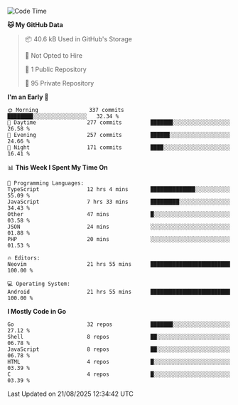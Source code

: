 
<!--START_SECTION:waka-->
![Code Time](http://img.shields.io/badge/Code%20Time-6%2C201%20hrs%2039%20mins-blue)

**🐱 My GitHub Data** 

> 📦 40.6 kB Used in GitHub's Storage 
 > 
> 🚫 Not Opted to Hire
 > 
> 📜 1 Public Repository 
 > 
> 🔑 95 Private Repository 
 > 
**I'm an Early 🐤** 

```text
🌞 Morning                337 commits         ████████░░░░░░░░░░░░░░░░░   32.34 % 
🌆 Daytime                277 commits         ███████░░░░░░░░░░░░░░░░░░   26.58 % 
🌃 Evening                257 commits         ██████░░░░░░░░░░░░░░░░░░░   24.66 % 
🌙 Night                  171 commits         ████░░░░░░░░░░░░░░░░░░░░░   16.41 % 
```


📊 **This Week I Spent My Time On** 

```text
💬 Programming Languages: 
TypeScript               12 hrs 4 mins       ██████████████░░░░░░░░░░░   55.09 % 
JavaScript               7 hrs 33 mins       █████████░░░░░░░░░░░░░░░░   34.43 % 
Other                    47 mins             █░░░░░░░░░░░░░░░░░░░░░░░░   03.58 % 
JSON                     24 mins             ░░░░░░░░░░░░░░░░░░░░░░░░░   01.88 % 
PHP                      20 mins             ░░░░░░░░░░░░░░░░░░░░░░░░░   01.53 % 

🔥 Editors: 
Neovim                   21 hrs 55 mins      █████████████████████████   100.00 % 

💻 Operating System: 
Android                  21 hrs 55 mins      █████████████████████████   100.00 % 
```

**I Mostly Code in Go** 

```text
Go                       32 repos            ███████░░░░░░░░░░░░░░░░░░   27.12 % 
Shell                    8 repos             ██░░░░░░░░░░░░░░░░░░░░░░░   06.78 % 
JavaScript               8 repos             ██░░░░░░░░░░░░░░░░░░░░░░░   06.78 % 
HTML                     4 repos             █░░░░░░░░░░░░░░░░░░░░░░░░   03.39 % 
C                        4 repos             █░░░░░░░░░░░░░░░░░░░░░░░░   03.39 % 
```




 Last Updated on 21/08/2025 12:34:42 UTC
<!--END_SECTION:waka-->
